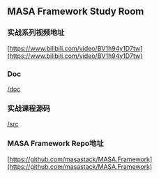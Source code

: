 ## MASA Framework Study Room

### 实战系列视频地址

[https://www.bilibili.com/video/BV1h94y1D7tw](https://www.bilibili.com/video/BV1h94y1D7tw)

### Doc

[/doc](/doc)

### 实战课程源码

[/src](/src)

### MASA Framework Repo地址

[https://github.com/masastack/MASA.Framework](https://github.com/masastack/MASA.Framework)
